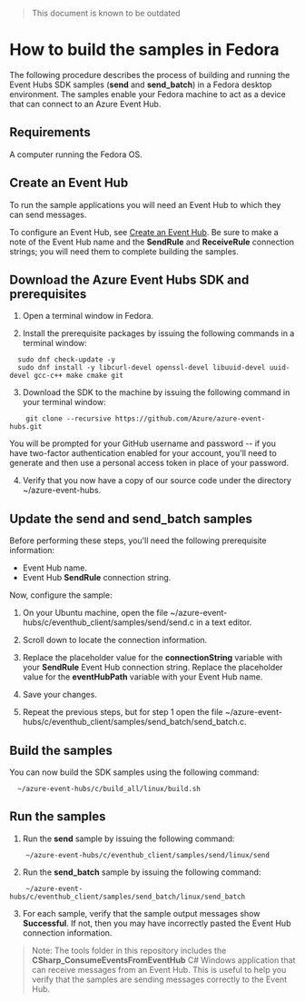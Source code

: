 <properties
  pageTitle="How to build the samples in Fedora"
  description="Build the Event Hubs SDK samples in Fedora"
  services="azure-iot"
  documentationCenter=".net"
  authors="dominicbetts"
  manager="timlt"
  editor=""/>

<tags
  ms.service="azure-iot"
  ms.workload="tbd"
  ms.tgt_pltfrm="na"
  ms.devlang="na"
  ms.topic="article"
  ms.date="05/29/2015"
  ms.author="dobett"/>
  
  > This document is known to be outdated

# How to build the samples in Fedora

The following procedure describes the process of building and running the Event Hubs SDK samples (**send** and **send_batch**) in a Fedora desktop environment. The samples enable your Fedora machine to act as a device that can connect to an Azure Event Hub.

## Requirements

A computer running the Fedora OS.

## Create an Event Hub

To run the sample applications you will need an Event Hub to which they can send messages.

To configure an Event Hub, see [Create an Event Hub](./create_event_hub.md). Be sure to make a note of the Event Hub name and the **SendRule** and **ReceiveRule** connection strings; you will need them to complete building the samples.

## Download the Azure Event Hubs SDK and prerequisites

1. Open a terminal window in Fedora.

2. Install the prerequisite packages by issuing the following commands in a terminal window:

```
  sudo dnf check-update -y
  sudo dnf install -y libcurl-devel openssl-devel libuuid-devel uuid-devel gcc-c++ make cmake git
```

3. Download the SDK to the machine by issuing the following command in your terminal window:

```
	git clone --recursive https://github.com/Azure/azure-event-hubs.git
```

  You will be prompted for your GitHub username and password -- if you have two-factor authentication enabled for your account, you'll need to generate and then use a personal access token in place of your password.

4. Verify that you now have a copy of our source code under the directory ~/azure-event-hubs.

## Update the send and send_batch samples

Before performing these steps, you'll need the following prerequisite information:

- Event Hub name.
- Event Hub **SendRule** connection string.

Now, configure the sample:

1. On your Ubuntu machine, open the file ~/azure-event-hubs/c/eventhub_client/samples/send/send.c in a text editor.

2. Scroll down to locate the connection information.

3. Replace the placeholder value for the **connectionString** variable with your **SendRule** Event Hub connection string. Replace the placeholder value for the **eventHubPath** variable with your Event Hub name.

4. Save your changes.

6. Repeat the previous steps, but for step 1 open the file ~/azure-event-hubs/c/eventhub_client/samples/send_batch/send_batch.c.

## Build the samples

You can now build the SDK samples using the following command:

```
  ~/azure-event-hubs/c/build_all/linux/build.sh
```

## Run the samples

1. Run the **send** sample by issuing the following command:

```
	~/azure-event-hubs/c/eventhub_client/samples/send/linux/send
```

2. Run the **send_batch** sample by issuing the following command:

```
	~/azure-event-hubs/c/eventhub_client/samples/send_batch/linux/send_batch
```

3. For each sample, verify that the sample output messages show **Successful**. If not, then you may have incorrectly pasted the Event Hub connection information.

>Note: The tools folder in this repository includes the **CSharp_ConsumeEventsFromEventHub** C# Windows application that can receive messages from an Event Hub. This is useful to help you verify that the samples are sending messages correctly to the Event Hub.
